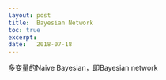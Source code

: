 ```yaml
---
layout: post
title:  Bayesian Network
toc: true 
excerpt: 
date:   2018-07-18
---
```

多变量的Naive Bayesian，即Bayesian network